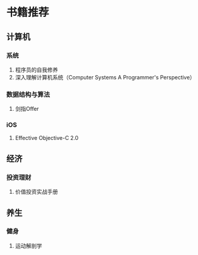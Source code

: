 # 书籍推荐

## 计算机

### 系统

1. 程序员的自我修养
2. 深入理解计算机系统（Computer Systems A Programmer's Perspective）

### 数据结构与算法

1. 剑指Offer

### iOS

1. Effective Objective-C 2.0

## 经济

### 投资理财

1. 价值投资实战手册

## 养生

### 健身

1. 运动解剖学
